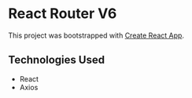 # React Router V6

This project was bootstrapped with [Create React App](https://github.com/facebook/create-react-app).

## Technologies Used
- React
- Axios
